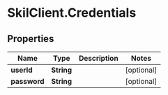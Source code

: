 # SkilClient.Credentials

## Properties
Name | Type | Description | Notes
------------ | ------------- | ------------- | -------------
**userId** | **String** |  | [optional] 
**password** | **String** |  | [optional] 



